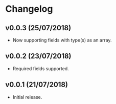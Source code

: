 # Changelog

## v0.0.3 (25/07/2018)

* Now supporting fields with type(s) as an array.

## v0.0.2 (23/07/2018)

* Required fields supported.

## v0.0.1 (21/07/2018)

* Initial release.
